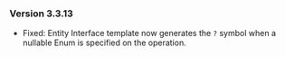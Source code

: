 ﻿### Version 3.3.13

- Fixed: Entity Interface template now generates the `?` symbol when a nullable Enum is specified on the operation.
